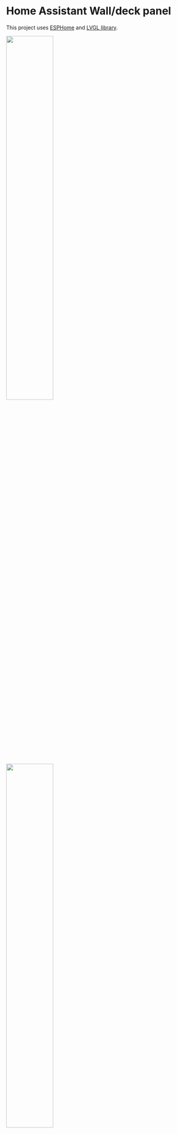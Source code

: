 # Home Assistant Wall/deck panel

This project uses [ESPHome](https://esphome.io) and [LVGL library](https://lvgl.io).

<img src="https://community-assets.home-assistant.io/original/4X/1/3/3/1339b489be02221adcba378b4462c97992f19f59.jpeg" width="50%" height="50%" />

<img src="https://community-assets.home-assistant.io/original/4X/f/9/7/f975f971d55742fceda674031b30953f017fb104.jpeg" width="50%" height="50%" />


## Hardware

Guition 480x480 ESP32-4848S040: [AliExpress](https://www.aliexpress.com/item/1005006622809642.html)

## Features

**Page 1 (Home & Clock)**
- Date & Time synced from Home Assistant [time and date integration](https://www.home-assistant.io/integrations/time_date/)
- Weather Condition & Temperature synced from Home Assistant with weather Icons MaterialDesign
- House temperature. A sensor that groups and average the temperature of the rooms thermometers set on HA
- Light switch (button) and slider to control a dimmable light via HA

**Page 2 (Heating Controls)**
- Trigger the automations to turn on/off the boiler and areas of the house
- Control of the thermostat (+ or -) and sync with the value set on HA.

**General**
- Status of connection with HA Top/right icon 
- Boot page with HA logo and spinner
- Screen backlight timer. On touch 100% > 30s > 50% > 15min > 35% > 15min > off 0% > LCD antiburn on (snow animation)
